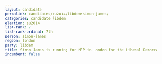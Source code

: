 ```yaml
---
layout: candidate
permalink: candidates/eu2014/libdem/simon-james/
categories: candidate libdem
election: eu2014
list-rank: 7
list-rank-ordinal: 7th
person: simon-james
region: london
party: libdem
title: Simon James is running for MEP in London for the Liberal Democrats
incumbent: false
---
```

